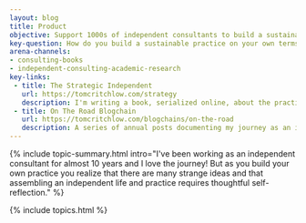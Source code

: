 ```yaml
---
layout: blog
title: Product
objective: Support 1000s of independent consultants to build a sustainable practice, on their own terms
key-question: How do you build a sustainable practice on your own terms for 10+ years?
arena-channels:
- consulting-books
- independent-consulting-academic-research
key-links:
 - title: The Strategic Independent
   url: https://tomcritchlow.com/strategy
   description: I'm writing a book, serialized online, about the practice of independent consulting. Focused on how you build a rewarding, sustainable indie consulting practice.
 - title: On The Road Blogchain
   url: https://tomcritchlow.com/blogchains/on-the-road
   description: A series of annual posts documenting my journey as an independent consultant.
---
```


{% include topic-summary.html intro="I've been working as an independent consultant for almost 10 years and I love the journey! But as you build your own practice you realize that there are many strange ideas and that assembling an independent life and practice requires thoughtful self-reflection." %}

{% include topics.html %}
